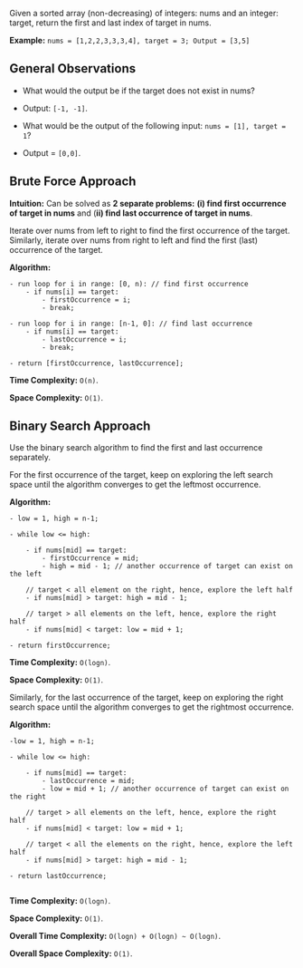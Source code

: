 
Given a sorted array (non-decreasing) of integers: nums and an integer: target, return the first and last index of target in nums.

**Example:** `nums = [1,2,2,3,3,3,4], target = 3; Output = [3,5]`

## General Observations

- What would the output be if the target does not exist in nums?
- Output: `[-1, -1]`.

- What would be the output of the following input: `nums = [1], target = 1`?
- Output = `[0,0]`.

## Brute Force Approach

**Intuition:** Can be solved as **2 separate problems:** **(i) find first occurrence of target in nums** and (**ii) find last occurrence of target in nums**.
  
Iterate over nums from left to right to find the first occurrence of the target. Similarly, iterate over nums from right to left and find the first (last) occurrence of the target.

**Algorithm:**

```
- run loop for i in range: [0, n): // find first occurrence    
	- if nums[i] == target: 
	    - firstOccurrence = i;
	    - break;
   
- run loop for i in range: [n-1, 0]: // find last occurrence
	- if nums[i] == target: 
		- lastOccurrence = i;
		- break;  

- return [firstOccurrence, lastOccurrence];   
```

**Time Complexity:** `O(n)`.

**Space Complexity:** `O(1)`.

## Binary Search Approach

Use the binary search algorithm to find the first and last occurrence separately. 

For the first occurrence of the target, keep on exploring the left search space until the algorithm converges to get the leftmost occurrence. 

**Algorithm:**

```
- low = 1, high = n-1;  

- while low <= high: 

	- if nums[mid] == target: 
		- firstOccurrence = mid; 
		- high = mid - 1; // another occurrence of target can exist on the left 

	// target < all element on the right, hence, explore the left half  
	- if nums[mid] > target: high = mid - 1; 

	// target > all elements on the left, hence, explore the right half
	- if nums[mid] < target: low = mid + 1; 
    
- return firstOccurrence;
```

**Time Complexity:** `O(logn)`.

**Space Complexity:** `O(1)`.
  
Similarly, for the last occurrence of the target, keep on exploring the right search space until the algorithm converges to get the rightmost occurrence.

**Algorithm:**

```
-low = 1, high = n-1;
  
- while low <= high:  

	- if nums[mid] == target:   
		- lastOccurrence = mid;    
		- low = mid + 1; // another occurrence of target can exist on the right

	// target > all elements on the left, hence, explore the right half
	- if nums[mid] < target: low = mid + 1; 

	// target < all the elements on the right, hence, explore the left half
	- if nums[mid] > target: high = mid - 1; 

- return lastOccurrence; 
   
```

**Time Complexity:** `O(logn)`.

**Space Complexity:** `O(1)`.

**Overall Time Complexity:** `O(logn) + O(logn) ~ O(logn)`.
  
**Overall Space Complexity:** `O(1)`.